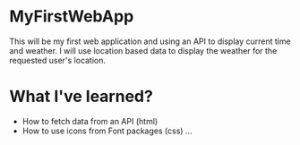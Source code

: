 # MyFirstWebApp
This will be my first web application and using an API to display current time and weather. I will use location based data to display the weather for the requested user's location.
# What I've learned?
- How to fetch data from an API (html)
- How to use icons from Font packages (css)
...
